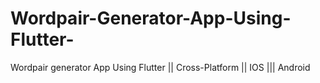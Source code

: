 # Wordpair-Generator-App-Using-Flutter-
Wordpair generator App Using Flutter || Cross-Platform || IOS ||| Android 
